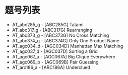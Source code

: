 # 题号列表

- AT_abc285_g - [ABC285G] Tatami
- AT_abc317_g - [ABC317G] Rearranging
- AT_abc373_g - [ABC373G] No Cross Matching
- AT_abc374_g - [ABC374G] Only One Product Name
- AT_agc034_d - [AGC034D] Manhattan Max Matching
- AT_agc037_d - [AGC037D] Sorting a Grid
- AT_agc067_a - [AGC067A] Big Clique Everywhere
- AT_agc069_b - [AGC069B] Pair Guessing
- AT_arc186_a - [ARC186A] Underclued
